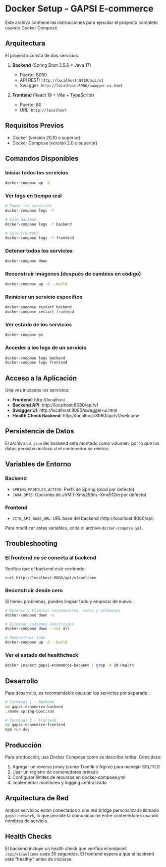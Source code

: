 # Docker Setup - GAPSI E-commerce

Este archivo contiene las instrucciones para ejecutar el proyecto completo usando Docker Compose.

## Arquitectura

El proyecto consta de dos servicios:

1. **Backend** (Spring Boot 3.5.6 + Java 17)
   - Puerto: 8080
   - API REST: `http://localhost:8080/api/v1`
   - Swagger: `http://localhost:8080/swagger-ui.html`

2. **Frontend** (React 19 + Vite + TypeScript)
   - Puerto: 80
   - URL: `http://localhost`

## Requisitos Previos

- Docker (versión 20.10 o superior)
- Docker Compose (versión 2.0 o superior)

## Comandos Disponibles

### Iniciar todos los servicios

```bash
docker-compose up -d
```

### Ver logs en tiempo real

```bash
# Todos los servicios
docker-compose logs -f

# Solo backend
docker-compose logs -f backend

# Solo frontend
docker-compose logs -f frontend
```

### Detener todos los servicios

```bash
docker-compose down
```

### Reconstruir imágenes (después de cambios en código)

```bash
docker-compose up -d --build
```

### Reiniciar un servicio específico

```bash
docker-compose restart backend
docker-compose restart frontend
```

### Ver estado de los servicios

```bash
docker-compose ps
```

### Acceder a los logs de un servicio

```bash
docker-compose logs backend
docker-compose logs frontend
```

## Acceso a la Aplicación

Una vez iniciados los servicios:

- **Frontend**: http://localhost
- **Backend API**: http://localhost:8080/api/v1
- **Swagger UI**: http://localhost:8080/swagger-ui.html
- **Health Check Backend**: http://localhost:8080/api/v1/welcome

## Persistencia de Datos

El archivo `bd.json` del backend está montado como volumen, por lo que los datos persisten incluso si el contenedor se reinicia.

## Variables de Entorno

### Backend

- `SPRING_PROFILES_ACTIVE`: Perfil de Spring (prod por defecto)
- `JAVA_OPTS`: Opciones de JVM (-Xms256m -Xmx512m por defecto)

### Frontend

- `VITE_API_BASE_URL`: URL base del backend (http://localhost:8080/api)

Para modificar estas variables, edita el archivo `docker-compose.yml`.

## Troubleshooting

### El frontend no se conecta al backend

Verifica que el backend esté corriendo:
```bash
curl http://localhost:8080/api/v1/welcome
```

### Reconstruir desde cero

Si tienes problemas, puedes limpiar todo y empezar de nuevo:

```bash
# Detener y eliminar contenedores, redes y volúmenes
docker-compose down -v

# Eliminar imágenes construidas
docker-compose down --rmi all

# Reconstruir todo
docker-compose up -d --build
```

### Ver el estado del healthcheck

```bash
docker inspect gapsi-ecommerce-backend | grep -A 20 Health
```

## Desarrollo

Para desarrollo, es recomendable ejecutar los servicios por separado:

```bash
# Terminal 1 - Backend
cd gapsi-ecommerce-backend
./mvnw spring-boot:run

# Terminal 2 - Frontend
cd gapsi-ecommerce-frontend
npm run dev
```

## Producción

Para producción, usa Docker Compose como se describe arriba. Considera:

1. Agregar un reverse proxy (como Traefik o Nginx) para manejar SSL/TLS
2. Usar un registro de contenedores privado
3. Configurar límites de recursos en docker-compose.yml
4. Implementar monitoreo y logging centralizado

## Arquitectura de Red

Ambos servicios están conectados a una red bridge personalizada llamada `gapsi-network`, lo que permite la comunicación entre contenedores usando nombres de servicio.

## Health Checks

El backend incluye un health check que verifica el endpoint `/api/v1/welcome` cada 30 segundos. El frontend espera a que el backend esté "healthy" antes de iniciarse.
